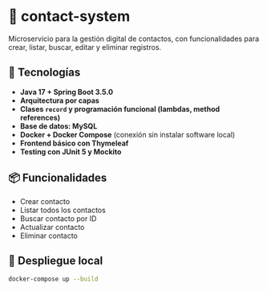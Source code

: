 # 📇 contact-system

Microservicio para la gestión digital de contactos, con funcionalidades para crear, listar, buscar, editar y eliminar registros.

## 🚀 Tecnologías

- **Java 17 + Spring Boot 3.5.0**
- **Arquitectura por capas**
- **Clases `record` y programación funcional (lambdas, method references)**
- **Base de datos: MySQL**
- **Docker + Docker Compose** (conexión sin instalar software local)
- **Frontend básico con Thymeleaf**
- **Testing con JUnit 5 y Mockito**

## 📦 Funcionalidades

- Crear contacto
- Listar todos los contactos
- Buscar contacto por ID
- Actualizar contacto
- Eliminar contacto

## 🐳 Despliegue local

```bash
docker-compose up --build
